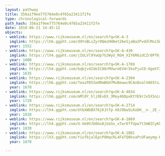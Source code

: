 ```yaml
---
layout: pathway
title: 356a1f9ee775764e0c4f65a23411f2fe
type: chronological-forwards
path_hash: 356a1f9ee775764e0c4f65a23411f2fe
date: 2018-06-21 14:45:12
objects:
- weblink: https://www.rijksmuseum.nl/en/search?q=SK-A-3
  imglink: https://lh6.ggpht.com/d9YoBLsZyr0QmzHH8et26eSjaBa2PvddlMni5WNUqha-SWbdAEHlwrtZZx2lcq_Xb_51a2Q5Qp9hcZui66hgatSBOEw=s200
  year: 1552
- weblink: https://www.rijksmuseum.nl/en/search?q=SK-A-430
  imglink: https://lh4.ggpht.com/jIGLVl9YwUp7GJWyU_RGH_XIY6R6idCZr0Pf6jlsDiME68FUVkdQrATl1jD-nrZ1UDNWpsbg7VxLhVPWoZ4MDzakxkw=s200
  year: 1600
- weblink: https://www.rijksmuseum.nl/en/search?q=SK-A-1769
  imglink: https://lh4.ggpht.com/bqbjv4IdeIC88rMVwreEV4r5koPjuCO-dgeXf2gtVFxi_0cshuVJRXG_5jM0UKPGszg9mBTLnB-z5QB9kthiM9UiIIc=s200
  year: 1635
- weblink: https://www.rijksmuseum.nl/en/search?q=SK-A-2304
  imglink: https://lh6.ggpht.com/7eaiP85SeORmBGH7MxBewwc9CAo8nalVA65tsJTyNIp-O8SDj6DHRJf9GKvM5Z_rHA1LPClkRNJ4_WGCy5gU-ta88fw=s200
  year: 1670
- weblink: https://www.rijksmuseum.nl/en/search?q=SK-A-4034
  imglink: https://lh6.ggpht.com/mMl0Y_hljOEvEX_3Moy4bDpxKtYE9rJx5XSnLm4rpeLlYQ-6FduAsHTF_dWPEvnon8pFC7Zwoe3p_F3gg9_6nEMI90U=s200
  year: 1720
- weblink: https://www.rijksmuseum.nl/en/search?q=SK-A-2714
  imglink: https://lh4.ggpht.com/UtbXWbBX76jKJtfp-X0J9bwSLKoDH__n-_2E_4iGSxgcDXAqUYTa55t6cxwTv5Kc-B_0wlJaVDHkn7ba9szMTyu0_E8D=s200
  year: 1818
- weblink: https://www.rijksmuseum.nl/en/search?q=SK-A-1869
  imglink: https://lh4.ggpht.com/U-Xm9VJb0Gx8jUaSo_xTwr6TfUpw7t3mBZCyKkrp83rmnnnqDj7PXPI1eaanLSBOxux6Gbl76zHt3DNpOf0gL_51xUnl=s200
  year: 1830
- weblink: https://www.rijksmuseum.nl/en/search?q=SK-A-1881
  imglink: https://lh3.ggpht.com/YiufbjalEpcPOHqcRL4FeTQ0hxaPcUFaeymg-HphajXv82WyR9eQFVuBK4tp2ffsAkSBf-2MsDPSDpIpaIYTOBfEHXU=s200
  year: 1870

---
```

